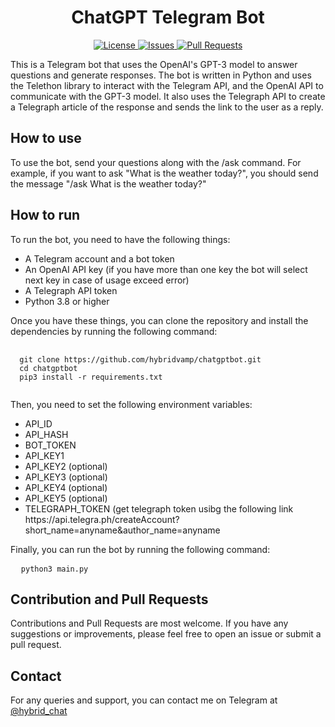 <h1 align="center">ChatGPT Telegram Bot</h1>
<p align="center">
  <a href="https://github.com/hybridvamp/chatgptbot/blob/main/LICENSE">
    <img src="https://img.shields.io/github/license/hybridvamp/chatgptbot" alt="License">
  </a>
  <a href="https://github.com/hybridvamp/chatgptbot/issues">
    <img src="https://img.shields.io/github/issues/hybridvamp/chatgptbot" alt="Issues">
  </a>
  <a href="https://github.com/hybridvamp/chatgptbot/pulls">
    <img src="https://img.shields.io/github/issues-pr/hybridvamp/chatgptbot" alt="Pull Requests">
  </a>
</p>
<p>This is a Telegram bot that uses the OpenAI's GPT-3 model to answer questions and generate responses. The bot is written in Python and uses the Telethon library to interact with the Telegram API, and the OpenAI API to communicate with the GPT-3 model. It also uses the Telegraph API to create a Telegraph article of the response and sends the link to the user as a reply.</p>
<h2>How to use</h2>
<p>To use the bot, send your questions along with the /ask command. For example, if you want to ask "What is the weather today?", you should send the message "/ask What is the weather today?"</p>
<h2>How to run</h2>
<p>To run the bot, you need to have the following things:</p>
<ul>
  <li>A Telegram account and a bot token</li>
  <li>An OpenAI API key (if you have more than one key the bot will select next key in case of usage exceed error)</li>
  <li>A Telegraph API token</li>
  <li>Python 3.8 or higher</li>
</ul>
<p>Once you have these things, you can clone the repository and install the dependencies by running the following command:</p>
<pre>
  <code>
  git clone https://github.com/hybridvamp/chatgptbot.git
  cd chatgptbot
  pip3 install -r requirements.txt
  </code>
</pre>
<p>Then, you need to set the following environment variables:</p>
<ul>
  <li>API_ID</li>
  <li>API_HASH</li>
  <li>BOT_TOKEN</li>
  <li>API_KEY1</li>
  <li>API_KEY2 (optional)</li>
  <li>API_KEY3 (optional)</li>
  <li>API_KEY4 (optional)</li>
  <li>API_KEY5 (optional)</li>
  <li>TELEGRAPH_TOKEN (get telegraph token usibg the following link https://api.telegra.ph/createAccount?short_name=anyname&author_name=anyname</li>
</ul>
<p>Finally, you can run the bot by running the following command:</p>
<pre>
  <code>python3 main.py</code>
</pre>
<h2>Contribution and Pull Requests</h2>
<p> Contributions and Pull Requests are most welcome. If you have any suggestions or improvements, please feel free to open an issue or submit a pull request.</p>
<h2>Contact</h2>
<p>For any queries and support, you can contact me on Telegram at <a href="https://t.me/hybrid_chat">@hybrid_chat</a></p>

